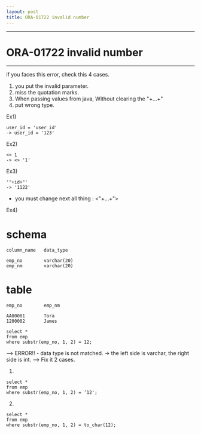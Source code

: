 ```yaml
---
layout: post
title: ORA-01722 invalid number
---
```


--------------------------
# ORA-01722 invalid number
--------------------------


if you faces this error, check this 4 cases.

1. you put the invalid parameter.
2. miss the quotation marks.
3. When passing values from java, Without clearing the "+...+"
4. put wrong type.



Ex1) 
```
user_id = 'user_id'
-> user_id = '123'
```

Ex2) 
```
<> 1
-> <> '1'
```

Ex3) 
```
'"+id+"'
-> '1122'
```
* you must change next all thing : <"+...+">

Ex4) 

# schema
```
column_name   data_type

emp_no        varchar(20)
emp_nm        varchar(20)
```

# table
```
emp_no        emp_nm

AA00001       Tora
1200002       James
```

```
select *
from emp
where substr(emp_no, 1, 2) = 12;
```
--> ERROR!! - data type is not matched. -> the left side is varchar, the right side is int.
--> Fix it 2 cases.

1)
```
select *
from emp
where substr(emp_no, 1, 2) = ’12';
```

2)
```
select *
from emp
where substr(emp_no, 1, 2) = to_char(12);
```

